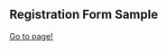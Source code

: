 <h2>Registration Form Sample</h2>
<a href="https://banugungor.github.io/registration-form-sample/" rel="nofollow">Go to page!</a>

